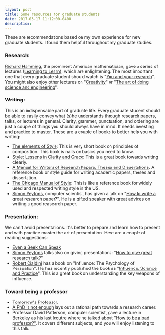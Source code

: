 ```yaml
---
layout: post
title: Some resources for graduate students
date: 2017-03-17 11:12:00-0400
description: 
---
```




<p>
These are recommendations based on my own experience for new graduate
students. I found them helpful throughout my
graduate studies.  
</p>
</div>

<div id="outline-container-sec-1-1" class="outline-3">
<h3 id="sec-1-1">Research:</h3>
<div class="outline-text-3" id="text-1-1">
<p>
<a href="https://en.wikipedia.org/wiki/Richard_Hamming">Richard Hamming</a>, the prominent American mathematician, gave a series
of lectures (<a href="https://www.youtube.com/playlist?list=PL2FF649D0C4407B30">Learning to Learn</a>), which are enlightening. The most
important one that every graduate student should watch is
 "<a href="https://www.youtube.com/watch?v=a1zDuOPkMSw">You and your research</a>". You might also enjoy other lectures
on "<a href="https://www.youtube.com/watch?v=FlTybZvds0U">Creativity</a>" or "<a href="https://youtu.be/AD4b-52jtos?list=PL2FF649D0C4407B30">The art of doing science and engineering</a>".
</p>
</div>
</div>

<div id="outline-container-sec-1-2" class="outline-3">
<h3 id="sec-1-2">Writing:</h3>
<div class="outline-text-3" id="text-1-2">
<p>
This is an indispensable part of graduate life. Every
graduate student should be able to easily convey what (s)he understands through
research papers, talks, or lectures in general. Clarity, grammer,
punctuation, and ordering are just a couple of things you should
always have in mind. It needs investing and practice to master. These are
a couple of books to better help you with writing:
</p>

<ul class="org-ul">
<li><a href="https://en.wikipedia.org/wiki/The_Elements_of_Style">The elements of Style</a>: This is very short book on principles of
composition. This book is nails on basics you need to know. 
</li>
<li><a href="https://en.wikipedia.org/wiki/Style:_Lessons_in_Clarity_and_Grace">Style: Lessens in Clarity and Grace</a>: This is a great book towards
writing clearly. 
</li>
<li><a href="https://en.wikipedia.org/wiki/A_Manual_for_Writers_of_Research_Papers,_Theses,_and_Dissertations"> A Manual for Writers of Research Papers, Theses and Dissertations</a>:
A reference book or style guide for writing academic papers, theses
and dissertation.
</li>
<li><a href="https://en.wikipedia.org/wiki/The_Chicago_Manual_of_Style">The Chicago Manual of Style</a>: This is like a reference book for
widely used and respected writing style in the US.
</li>

<li><a href="https://en.wikipedia.org/wiki/Simon_Peyton_Jones">Simon Peytons</a>, computer scientist, has given a talk on "<a href="https://www.youtube.com/watch?v=g3dkRsTqdDA">How to write
a great research paper?</a>". He is a gifted speaker with great advices
on writing a good reasearch paper.
</li>
</ul>
</div>
</div>

<div id="outline-container-sec-1-3" class="outline-3">
<h3 id="sec-1-3">Presentation:</h3>
<div class="outline-text-3" id="text-1-3">
<p>
We can't avoid presentations. It's better to prepare and learn how to
present and with practice master the art of presentation. Here are a couple of
reading suggestions:
</p>

<ul class="org-ul">
<li><a href="https://www.amazon.com/dp/B004GXAZF2/ref=dp-kindle-redirect?_encoding=UTF8&btkr=1">Even a Geek Can Speak</a>
</li>
<li><a href="https://en.wikipedia.org/wiki/Simon_Peyton_Jones">Simon Peytons</a> talks also on giving presentations: "<a href="https://www.youtube.com/watch?v=sT_-owjKIbA">How to give
great research talk?</a>"
</li>
<li><a href="https://en.wikipedia.org/wiki/Robert_Cialdini">Robert Cialdini</a> has a book on "Influence: The Psychology of
Persuation". He has recently published the book as "<a href="https://en.wikipedia.org/wiki/Influence:_Science_and_Practice">Influence:
Science and Practice</a>". This is a great book on understanding the key
weapons of influence. 
</li>
</ul>
</div>
</div>



<div id="outline-container-sec-1-4" class="outline-3">
<h3 id="sec-1-4">Toward being a professor</h3>
<div class="outline-text-3" id="text-1-4">
<ul class="org-ul">
<li> <a href="https://www.amazon.ca/Tomorrows-Professor-Preparing-Careers-Engineering/dp/0780311361">Tomorrow's Professor</a>. 
</li>

<li><a href="https://www.amazon.com/gp/product/0465022227/ref=as_li_ss_tl?ie=UTF8&tag=ucmbread-20&linkCode=as2&camp=217145&creative=399369&creativeASIN=0465022227">A PhD is not enough</a> lays out a rational path towards a research career. 
</li>

<li>Professor David Patterson, computer scientist, gave a lecture in
Berkeley as his last lecutre where he talked about "<a href="https://www.youtube.com/watch?v=TK6EPvrmcBk">How to be a bad
professor?"</a>. It covers different subjects, and you will enjoy
listening to this talk. 
</li>
</ul>
</div>
</div>
</div>
